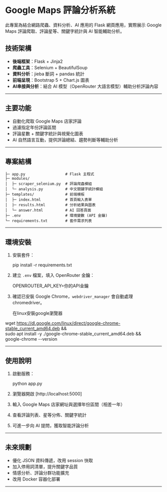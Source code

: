 # Google Maps 評論分析系統

此專案為結合網路爬蟲、資料分析、AI 應用的 Flask 網頁應用，實際展示 Google Maps 評論爬取、評論星等、關鍵字統計與 AI 智能輔助分析。

## 技術架構

- **後端框架**：Flask + Jinja2
- **爬蟲工具**：Selenium + BeautifulSoup
- **資料分析**：jieba 斷詞 + pandas 統計
- **前端呈現**：Bootstrap 5 + Chart.js 圖表
- **AI串接與分析**：結合 AI 模型（OpenRouter 大語言模型）輔助分析評論內容

---

## 主要功能

- 自動化爬取 Google Maps 店家評論
- 過濾指定年份評論區間
- 評論星數 + 關鍵字統計與視覺化圖表
- AI 自然語言互動，提供評論總結、趨勢判斷等輔助分析

---

## 專案結構

```
├─ app.py                  # Flask 主程式
├─ modules/
│  ├─ scraper_selenium.py  # 評論爬蟲模組
│  └─ analysis.py          # 中文關鍵字統計模組
├─ templates/              # 前端模板
│  ├─ index.html           # 首頁輸入表單
│  ├─ results.html         # 分析結果與圖表
│  └─ answer.html          # AI 回答頁面
├─ .env                    # 環境變數 (API 金鑰)
└─ requirements.txt        # 套件需求列表
```

---

## 環境安裝

1. 安裝套件：
   
   pip install -r requirements.txt
   
2. 建立 `.env` 檔案，填入 OpenRouter 金鑰：
   
   OPENROUTER_API_KEY=你的API金鑰
   
3. 確認已安裝 Google Chrome，`webdriver_manager` 會自動處理 chromedriver。

   在linux安裝google瀏覽器

wget https://dl.google.com/linux/direct/google-chrome-stable_current_amd64.deb && \
sudo apt install -y ./google-chrome-stable_current_amd64.deb && \
google-chrome --version

 


---

## 使用說明

1. 啟動服務：
   
   python app.py
   
2. 瀏覽器開啟 [http://localhost:5000]
3. 輸入 Google Maps 店家網址與選擇年份區間（相差一年）
4. 查看評論列表、星等分佈、關鍵字統計
5. 可進一步向 AI 提問，獲取智能評論分析

---


## 未來規劃

- 優化 JSON 資料傳遞，改用 session 快取
- 加入停用詞清單，提升關鍵字品質
- 情感分析、評論分群功能擴充
- 改用 Docker 容器化部署

---





